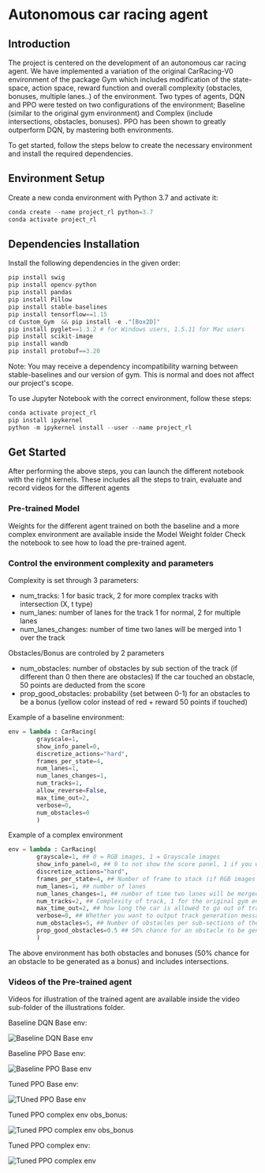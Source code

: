  # Autonomous car racing agent
## Introduction 
The project is centered on the development of an autonomous car racing agent. We have implemented a variation of the original CarRacing-V0 environment of the package Gym which includes modification of the state-space, action space, reward function and overall complexity (obstacles, bonuses, multiple lanes..) of the environment. Two types of agents, DQN and PPO were tested on two configurations of the environment; Baseline (similar to the original gym environment) and Complex (include intersections, obstacles, bonuses). PPO has been shown to greatly outperform DQN, by mastering both environments.

 To get started, follow the steps below to create the necessary environment and install the required dependencies.

 ## Environment Setup
 Create a new conda environment with Python 3.7 and activate it:
 
```python
conda create --name project_rl python=3.7
conda activate project_rl
```

## Dependencies Installation
Install the following dependencies in the given order:
```python
pip install swig
pip install opencv-python
pip install pandas
pip install Pillow
pip install stable-baselines
pip install tensorflow==1.15
cd Custom_Gym  && pip install -e ."[Box2D]"
pip install pyglet==1.3.2 # for Windows users, 1.5.11 for Mac users
pip install scikit-image
pip install wandb
pip install protobuf==3.20

```
Note: You may receive a dependency incompatibility warning between stable-baselines and our version of gym. This is normal and does not affect our project's scope.

To use Jupyter Notebook with the correct environment, follow these steps:

```python
conda activate project_rl
pip install ipykernel
python -m ipykernel install --user --name project_rl
```

## Get Started

After performing the above steps, you can launch the different notebook with the right kernels. These includes all the steps to train, evaluate and record videos for the different agents

### Pre-trained Model

Weights for the different agent trained on both the baseline and a more complex environment are available inside the Model Weight folder
Check the notebook to see how to load the pre-trained agent.

### Control the environment complexity and parameters

Complexity is set through 3 parameters: 
- num_tracks: 1 for basic track, 2 for more complex tracks with intersection (X, t type)
- num_lanes: number of lanes for the track 1 for normal, 2 for multiple lanes
- num_lanes_changes: number of time two lanes will be merged into 1 over the track

Obstacles/Bonus are controled by 2 parameters
- num_obstacles: number of obstacles by sub section of the track (if different than 0 then there are obstacles)
If the car touched an obstacle, 50 points are deducted from the score
- prop_good_obstacles: probability (set between 0-1) for an obstacles to be a bonus (yellow color instead of red + reward 50 points if touched)


Example of a baseline environment:
```python
env = lambda : CarRacing(
        grayscale=1,
        show_info_panel=0,
        discretize_actions="hard",
        frames_per_state=4,
        num_lanes=1,
        num_lanes_changes=1,
        num_tracks=1,
        allow_reverse=False,
        max_time_out=2,
        verbose=0,
        num_obstacles=0
        )
```
Example of a complex environment
```python
env = lambda : CarRacing(
        grayscale=1, ## 0 = RGB images, 1 = Grayscale images 
        show_info_panel=0, ## 0 to not show the score panel, 1 if you want
        discretize_actions="hard",
        frames_per_state=4, ## Number of frame to stack (if RGB images then it will be automatically reset to 1)
        num_lanes=1, ## number of lanes
        num_lanes_changes=1, ## number of time two lanes will be merged into 1 over the track
        num_tracks=2, ## Complexity of track, 1 for the original gym environment, 2 to include intersectionq
        max_time_out=2, ## how long the car is allowed to go out of track before termination
        verbose=0, ## Whether you want to output track generation message
        num_obstacles=5, ## Number of obstacles per sub-sections of the track
        prop_good_obstacles=0.5 ## 50% chance for an obstacle to be generated as a bonus
        )
```
 The above environment has both obstacles and bonuses (50% chance for an obstacle to be generated as a bonus) and includes intersections.


 ### Videos of the Pre-trained agent
 
 Videos for illustration of the trained agent are available inside the video sub-folder of the illustrations folder.
 
 Baseline DQN Base env:
 
 ![Baseline DQN Base env](https://github.com/annabelleluo/ReinforcementLearning-racing-car/blob/main/Illustrations/Baseline%20DQN%20Base%20env.gif)

  Baseline PPO Base env:
 
 ![Baseline PPO Base env](https://github.com/annabelleluo/ReinforcementLearning-racing-car/blob/main/Illustrations/Baseline%20PPO%20Base%20env%20.gif)

  Tuned PPO Base env:
 
 ![TUned PPO Base env](https://github.com/annabelleluo/ReinforcementLearning-racing-car/blob/main/Illustrations/Tuned%20PPO%20Base%20Env.gif)

  Tuned PPO complex env obs_bonus: 
  
 ![Tuned PPO complex env obs_bonus](https://github.com/annabelleluo/ReinforcementLearning-racing-car/blob/main/Illustrations/Tuned%20PPO%20Complex%20Env%20obs_bonus%20.gif)

   Tuned PPO complex env:
   
 ![Tuned PPO complex env](https://github.com/annabelleluo/ReinforcementLearning-racing-car/blob/main/Illustrations/Tuned%20PPO%20Complex%20Env.gif)
 
 
